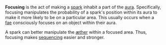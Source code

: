 **Focusing** is the act of making a [spark](<./Spark.md>) inhabit a part of the [aura](<./Aura.md>). Specifically, focusing manipulates the probability of a spark's position within its aura to make it more likely to be on a particular area. This usually occurs when a [fae](<../Fae.md>) consciously focuses on an object within their aura.

A spark can better manipulate the [æther](<./Æther.md>) within a focused area. Thus, focusing makes [sequencing](<./Sequencing.md>) easier and stronger.